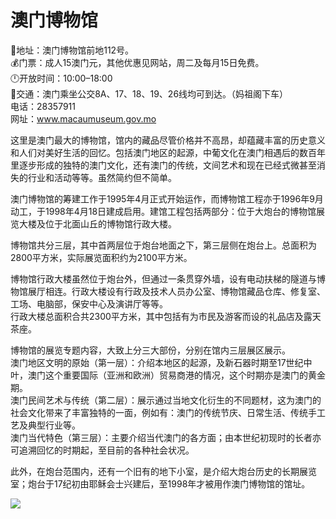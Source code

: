 # 澳门博物馆  
📍地址：澳门博物馆前地112号。  
💰门票：成人15澳门元，其他优惠见网站，周二及每月15日免费。  
🕛开放时间：10:00–18:00  
🚌交通：澳门乘坐公交8A、17、18、19、26线均可到达。（妈祖阁下车）  
电话：28357911  
网址：<a href="http://www.macaumuseum.gov.mo" target="_blank">www.macaumuseum.gov.mo</a>  

这里是澳门最大的博物馆，馆内的藏品尽管价格并不高昂，却蕴藏丰富的历史意义和人们对美好生活的回忆。包括澳门地区的起源，中葡文化在澳门相遇后的数百年里逐步形成的独特的澳门文化，还有澳门的传统，文间艺术和现在已经式微甚至消失的行业和活动等等。虽然简约但不简单。  

澳门博物馆的筹建工作于1995年4月正式开始运作，而博物馆工程亦于1996年9月动工，于1998年4月18日建成启用。建馆工程包括两部分：位于大炮台的博物馆展览大楼及位于北面山丘的博物馆行政大楼。  

博物馆共分三层，其中首两层位于炮台地面之下，第三层侧在炮台上。总面积为2800平方米，实际展览面积约为2100平方米。  

博物馆行政大楼虽然位于炮台外，但通过一条贯穿外墙，设有电动扶梯的隧道与博物馆展厅相连。行政大楼设有行政及技术人员办公室、博物馆藏品仓库、修复室、工场、电脑部，保安中心及演讲厅等等。  
行政大楼总面积合共2300平方米，其中包括有为市民及游客而设的礼品店及露天茶座。  

博物馆的展览专题内容，大致上分三大部份，分别在馆内三层展区展示。  
澳门地区文明的原始（第一层）：介绍本地区的起源，及新石器时期至17世纪中叶，澳门这个重要国际（亚洲和欧洲）贸易商港的情况，这个时期亦是澳门的黄金期。  
澳门民间艺术与传统（第二层）：展示通过当地文化衍生的不同题材，这为澳门的社会文化带来了丰富独特的一面，例如有：澳门的传统节庆、日常生活、传统手工艺及典型行业等。  
澳门当代特色（第三层）：主要介绍当代澳门的各方面；由本世纪初现时的长者亦可追溯回忆的时期起，至目前的各种社会状况。  

此外，在炮台范围内，还有一个旧有的地下小室，是介绍大炮台历史的长期展览室；炮台于17纪初由耶稣会士兴建后，至1998年才被用作澳门博物馆的馆址。  

![](https://raw.gitmirror.com/szqq0512/Pic/main/img/202201212059402.png)  
<!-- Last processed: 2025-07-22 03:44:27 -->
